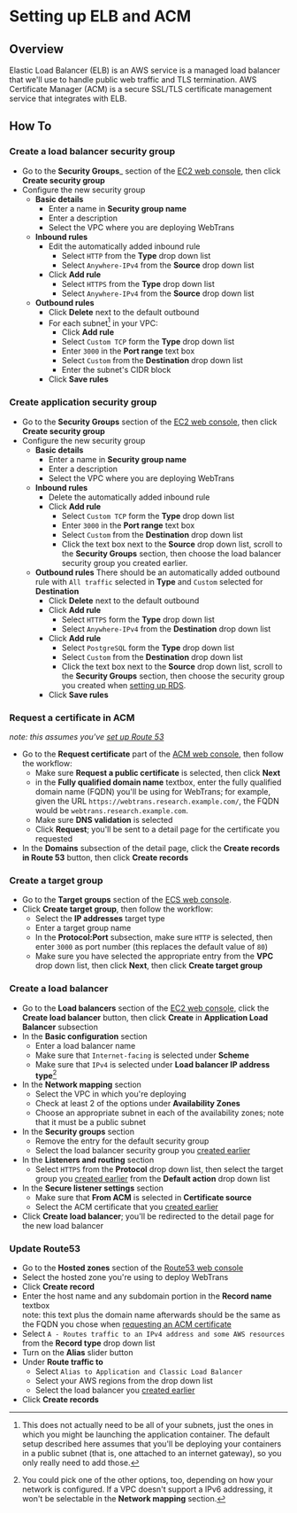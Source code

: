 # Setting up ELB and ACM

## Overview

Elastic Load Balancer (ELB) is an AWS service is a managed load balancer that we'll use to handle public web traffic and TLS termination. AWS Certificate Manager (ACM) is a secure SSL/TLS certificate management service that integrates with ELB.

## How To

### Create a load balancer security group

* Go to the __Security Groups___ section of the [EC2 web console](https://console.aws.amazon.com/ec2/home#SecurityGroups:), then click __Create security group__
* Configure the new security group
  * __Basic details__
    * Enter a name in __Security group name__
    * Enter a description
    * Select the VPC where you are deploying WebTrans
  * __Inbound rules__  
    * Edit the automatically added inbound rule
      * Select `HTTP` from the __Type__ drop down list
      * Select `Anywhere-IPv4` from the __Source__ drop down list
    * Click __Add rule__
      * Select `HTTPS` from the __Type__ drop down list
      * Select `Anywhere-IPv4` from the __Source__ drop down list
  * __Outbound rules__
    * Click __Delete__ next to the default outbound
    * For each subnet[^elb-sg-outbound-subnets] in your VPC:
      * Click __Add rule__
      * Select `Custom TCP` form the __Type__ drop down list
      * Enter `3000` in the __Port range__ text box
      * Select `Custom` from the __Destination__ drop down list
      * Enter the subnet's CIDR block
    * Click __Save rules__

### Create application security group

* Go to the __Security Groups__ section of the [EC2 web console](https://console.aws.amazon.com/ec2/home#SecurityGroups:), then click __Create security group__
* Configure the new security group
  * __Basic details__
    * Enter a name in __Security group name__
    * Enter a description
    * Select the VPC where you are deploying WebTrans
  * __Inbound rules__  
    * Delete the automatically added inbound rule
    * Click __Add rule__
      * Select `Custom TCP` form the __Type__ drop down list
      * Enter `3000` in the __Port range__ text box
      * Select `Custom` from the __Destination__ drop down list
      * Click the text box next to the __Source__ drop down list, scroll to the __Security Groups__ section, then choose the load balancer security group you created earlier.
  * __Outbound rules__
    There should be an automatically added outbound rule with `All traffic` selected in __Type__ and `Custom` selected for __Destination__
    * Click __Delete__ next to the default outbound
    * Click __Add rule__
      * Select `HTTPS` form the __Type__ drop down list
      * Select `Anywhere-IPv4` from the __Destination__ drop down list
    * Click __Add rule__
      * Select `PostgreSQL` form the __Type__ drop down list
      * Select `Custom` from the __Destination__ drop down list
      * Click the text box next to the __Source__ drop down list, scroll to the __Security Groups__ section, then choose the security group you created when [setting up RDS](rds.md).
    * Click __Save rules__

### Request a certificate in ACM

_note: this assumes you've [set up Route 53](dns.md)_

* Go to the __Request certificate__ part of the [ACM web console](https://console.aws.amazon.com/acm/home#/certificates/request), then follow the workflow:
  * Make sure __Request a public certificate__ is selected, then click __Next__
  * in the __Fully qualified domain name__ textbox, enter the fully qualified domain name (FQDN) you'll be using for WebTrans; for example, given the URL `https://webtrans.research.example.com/`, the FQDN would be `webtrans.research.example.com`.
  * Make sure __DNS validation__ is selected
  * Click __Request__; you'll be sent to a detail page for the certificate you requested
* In the __Domains__ subsection of the detail page, click the __Create records in Route 53__ button, then click __Create records__

### Create a target group

* Go to the __Target groups__ section of the [ECS web console](https://console.aws.amazon.com/ec2/home#TargetGroups:).
* Click __Create target group__, then follow the workflow:
  * Select the __IP addresses__ target type
  * Enter a target group name
  * In the __Protocol:Port__ subsection, make sure `HTTP` is selected, then enter `3000` as port number (this replaces the default value of `80`)
  * Make sure you have selected the appropriate entry from the __VPC__ drop down list, then click __Next__, then click __Create target group__

### Create a load balancer

* Go to the __Load balancers__ section of the [EC2 web console](https://console.aws.amazon.com/ec2/home#LoadBalancers:), click the __Create load balancer__ button, then click __Create__ in __Application Load Balancer__ subsection
* In the __Basic configuration__ section
  * Enter a load balancer name
  * Make sure that `Internet-facing` is selected under __Scheme__
  * Make sure that `IPv4` is selected under __Load balancer IP address type__[^lb-ip-type]
* In the __Network mapping__ section
  * Select the VPC in which you're deploying
  * Check at least 2 of the options under __Availability Zones__
  * Choose an appropriate subnet in each of the availability zones; note that it must be a public subnet
* In the __Security groups__ section
  * Remove the entry for the default security group
  * Select the load balancer security group you [created earlier](#create-a-load-balancer-security-group)
* In the __Listeners and routing__ section
  * Select `HTTPS` from the __Protocol__ drop down list, then select the target group you [created earlier](#create-a-target-group) from the __Default action__ drop down list
* In the __Secure listener settings__ section
  * Make sure that __From ACM__ is selected in __Certificate source__
  * Select the ACM certificate that you [created earlier](#request-a-certificate-in-acm)
* Click __Create load balancer__; you'll be redirected to the detail page for the new load balancer

### Update Route53

* Go to the __Hosted zones__ section of the [Route53 web console](https://console.aws.amazon.com/route53/v2/hostedzones#)
* Select the hosted zone you're using to deploy WebTrans
* Click __Create record__
* Enter the host name and any subdomain portion in the __Record name__ textbox  
  note: this text plus the domain name afterwards should be the same as the FQDN you chose when [requesting an ACM certificate](#request-a-certificate-in-acm)
* Select `A - Routes traffic to an IPv4 address and some AWS resources` from the __Record type__ drop down list
* Turn on the __Alias__ slider button
* Under __Route traffic to__
  * Select `Alias to Application and Classic Load Balancer`
  * Select your AWS regions from the drop down list
  * Select the load balancer you [created earlier](#create-a-load-balancer)
* Click __Create records__

[^elb-sg-outbound-subnets]: This does not actually need to be all of your subnets, just the ones in which you might be launching the application container. The default setup described here assumes that you'll be deploying your containers in a public subnet (that is, one attached to an internet gateway), so you only really need to add those.
[^lb-ip-type]: You could pick one of the other options, too, depending on how your network is configured. If a VPC doesn't support a IPv6 addressing, it won't be selectable in the __Network mapping__ section.
